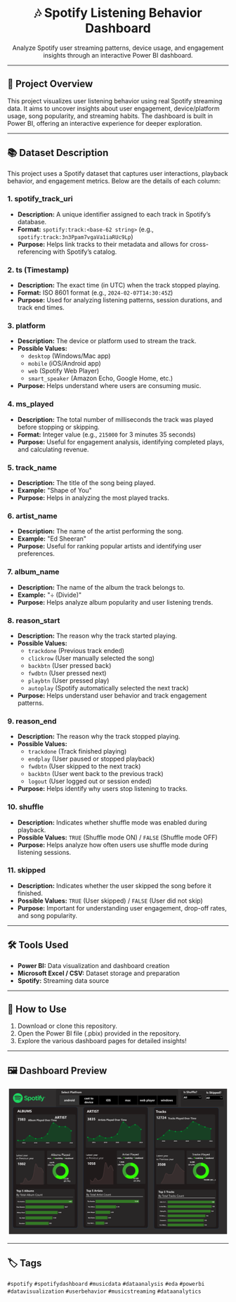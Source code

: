 <h1 align="center">🎶 Spotify Listening Behavior Dashboard</h1>

<p align="center">
Analyze Spotify user streaming patterns, device usage, and engagement insights through an interactive Power BI dashboard.
</p>

<hr>

<h2>📌 Project Overview</h2>

<p>
This project visualizes user listening behavior using real Spotify streaming data. It aims to uncover insights about user engagement, device/platform usage, song popularity, and streaming habits. The dashboard is built in Power BI, offering an interactive experience for deeper exploration.
</p>

<hr>

<h2>📚 Dataset Description</h2>

<p>This project uses a Spotify dataset that captures user interactions, playback behavior, and engagement metrics. Below are the details of each column:</p>

<h3>1. <strong>spotify_track_uri</strong></h3>
<ul>
<li><strong>Description:</strong> A unique identifier assigned to each track in Spotify’s database.</li>
<li><strong>Format:</strong> <code>spotify:track:&lt;base-62 string&gt;</code> (e.g., <code>spotify:track:3n3Ppam7vgaVa1iaRUc9Lp</code>)</li>
<li><strong>Purpose:</strong> Helps link tracks to their metadata and allows for cross-referencing with Spotify’s catalog.</li>
</ul>

<h3>2. <strong>ts (Timestamp)</strong></h3>
<ul>
<li><strong>Description:</strong> The exact time (in UTC) when the track stopped playing.</li>
<li><strong>Format:</strong> ISO 8601 format (e.g., <code>2024-02-07T14:30:45Z</code>)</li>
<li><strong>Purpose:</strong> Used for analyzing listening patterns, session durations, and track end times.</li>
</ul>

<h3>3. <strong>platform</strong></h3>
<ul>
<li><strong>Description:</strong> The device or platform used to stream the track.</li>
<li><strong>Possible Values:</strong>
  <ul>
    <li><code>desktop</code> (Windows/Mac app)</li>
    <li><code>mobile</code> (iOS/Android app)</li>
    <li><code>web</code> (Spotify Web Player)</li>
    <li><code>smart_speaker</code> (Amazon Echo, Google Home, etc.)</li>
  </ul>
</li>
<li><strong>Purpose:</strong> Helps understand where users are consuming music.</li>
</ul>

<h3>4. <strong>ms_played</strong></h3>
<ul>
<li><strong>Description:</strong> The total number of milliseconds the track was played before stopping or skipping.</li>
<li><strong>Format:</strong> Integer value (e.g., <code>215000</code> for 3 minutes 35 seconds)</li>
<li><strong>Purpose:</strong> Useful for engagement analysis, identifying completed plays, and calculating revenue.</li>
</ul>

<h3>5. <strong>track_name</strong></h3>
<ul>
<li><strong>Description:</strong> The title of the song being played.</li>
<li><strong>Example:</strong> "Shape of You"</li>
<li><strong>Purpose:</strong> Helps in analyzing the most played tracks.</li>
</ul>

<h3>6. <strong>artist_name</strong></h3>
<ul>
<li><strong>Description:</strong> The name of the artist performing the song.</li>
<li><strong>Example:</strong> "Ed Sheeran"</li>
<li><strong>Purpose:</strong> Useful for ranking popular artists and identifying user preferences.</li>
</ul>

<h3>7. <strong>album_name</strong></h3>
<ul>
<li><strong>Description:</strong> The name of the album the track belongs to.</li>
<li><strong>Example:</strong> "÷ (Divide)"</li>
<li><strong>Purpose:</strong> Helps analyze album popularity and user listening trends.</li>
</ul>

<h3>8. <strong>reason_start</strong></h3>
<ul>
<li><strong>Description:</strong> The reason why the track started playing.</li>
<li><strong>Possible Values:</strong>
  <ul>
    <li><code>trackdone</code> (Previous track ended)</li>
    <li><code>clickrow</code> (User manually selected the song)</li>
    <li><code>backbtn</code> (User pressed back)</li>
    <li><code>fwdbtn</code> (User pressed next)</li>
    <li><code>playbtn</code> (User pressed play)</li>
    <li><code>autoplay</code> (Spotify automatically selected the next track)</li>
  </ul>
</li>
<li><strong>Purpose:</strong> Helps understand user behavior and track engagement patterns.</li>
</ul>

<h3>9. <strong>reason_end</strong></h3>
<ul>
<li><strong>Description:</strong> The reason why the track stopped playing.</li>
<li><strong>Possible Values:</strong>
  <ul>
    <li><code>trackdone</code> (Track finished playing)</li>
    <li><code>endplay</code> (User paused or stopped playback)</li>
    <li><code>fwdbtn</code> (User skipped to the next track)</li>
    <li><code>backbtn</code> (User went back to the previous track)</li>
    <li><code>logout</code> (User logged out or session ended)</li>
  </ul>
</li>
<li><strong>Purpose:</strong> Helps identify why users stop listening to tracks.</li>
</ul>

<h3>10. <strong>shuffle</strong></h3>
<ul>
<li><strong>Description:</strong> Indicates whether shuffle mode was enabled during playback.</li>
<li><strong>Possible Values:</strong> <code>TRUE</code> (Shuffle mode ON) / <code>FALSE</code> (Shuffle mode OFF)</li>
<li><strong>Purpose:</strong> Helps analyze how often users use shuffle mode during listening sessions.</li>
</ul>

<h3>11. <strong>skipped</strong></h3>
<ul>
<li><strong>Description:</strong> Indicates whether the user skipped the song before it finished.</li>
<li><strong>Possible Values:</strong> <code>TRUE</code> (User skipped) / <code>FALSE</code> (User did not skip)</li>
<li><strong>Purpose:</strong> Important for understanding user engagement, drop-off rates, and song popularity.</li>
</ul>

<hr>

<h2>🛠️ Tools Used</h2>

<ul>
<li><strong>Power BI:</strong> Data visualization and dashboard creation</li>
<li><strong>Microsoft Excel / CSV:</strong> Dataset storage and preparation</li>
<li><strong>Spotify:</strong> Streaming data source</li>
</ul>

<hr>

<h2>🚀 How to Use</h2>

<ol>
<li>Download or clone this repository.</li>
<li>Open the Power BI file (.pbix) provided in the repository.</li>
<li>Explore the various dashboard pages for detailed insights!</li>
</ol>

<hr>

<h2>🖼️ Dashboard Preview</h2>

<!-- You can insert your dashboard screenshot here -->
<p align="center">
  <img src="https://github.com/Vinit-joshi2/Spotify-DashBoard/blob/main/Spotify%20DashBoard.pdf" alt="Spotify Da" width="800">
</p>

<hr>

<h2>🏷️ Tags</h2>

<p>
<code>#spotify</code> <code>#spotifydashboard</code> <code>#musicdata</code> <code>#dataanalysis</code> <code>#eda</code> <code>#powerbi</code> <code>#datavisualization</code> <code>#userbehavior</code> <code>#musicstreaming</code> <code>#dataanalytics</code>
</p>
